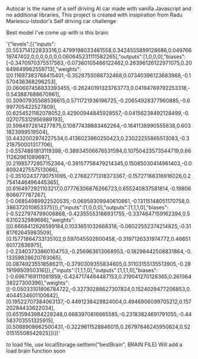 Autocar is the name of a self driving AI car made with vanilla Javascript and no additional libraries, This project is created with insipiration from Radu Mariescu-Istodor's Self driving car challenge


Best model I've come up with is this brain: 

'{"levels":[{"inputs":[0.553714122833316,0.4799198033461558,0.3424555899128686,0.04976619747402,0,0,0,0,0,0,0.060645231111582265],"outputs":[1,0,0,0],"biases":[-0.3470970375517563,-0.07360105486122462,0.26396126122971075,0.20649649962559713],"weights":[[0.11697383768415401,-0.3528755086732468,0.07340396123683968,-0.1570436368296253],[0.060607456833393455,-0.26240191323763773,0.04194769792253318,-0.543887688670961],[0.30907935568536615,0.5711721936196725,-0.20654928377960885,-0.6997705422527809],[0.6254521182078052,0.42900944845928557,-0.04156238492128499,-0.027075312956989193],[0.5984972814277875,0.10877439883462264,-0.1641138990555838,0.6031823999519504],[0.4432002974227534,0.4136023860250423,0.23022255865513083,-0.3218750001317706],[-0.5574861813119398,-0.38934506676531594,0.10750423573544719,0.6611262961089697],[0.21985772857152364,-0.39157756479214345,0.15085030414961403,-0.08092427557513066],[-0.35102437790751095,-0.27682771318373367,-0.15727168316916026,0.27541446496445365],[0.6164972921103217,0.07776306876266723,0.655240837581814,-0.19806606677787267],[-0.06854989922520535,-0.06959309940610861,-0.13115148051170758,0.386372010853375]]},{"inputs":[1,0,0,0],"outputs":[1,1,1,0],"biases":[-0.5227974799006868,-0.42355553186931755,-0.3374647159162394,0.56310232989666],"weights":[[0.6668412626599184,0.1033651032668318,-0.06022552374214825,-0.3181762645983509],[0.15771864733135102,0.597045502600458,-0.3197126331974772,0.4665160172836975],[-0.23403733860104753,-0.256963613068953,-0.18298442508831864,-0.13359828620783065],[0.08749235518586211,-0.3790309355834605,0.31103155135513905,-0.281919950950316]]},{"inputs":[1,1,1,0],"outputs":[1,1,1,0],"biases":[-0.6967169111081859,-0.4247174484487153,0.219041270128365,0.26136438227300396],"weights":[[-0.05033101806784722,-0.32730288627307824,0.1524029477206853,0.4044534601100642],[0.19522707384063137,-0.4491238429824004,0.4946906099705212,0.15720284433622034],[0.6515943984228248,0.6683970816665585,-0.23183824691791055,-0.44583703551325915],[0.5088908662500431,-0.3229611528846015,0.26797846245950824,0.5201515508542925]]}]}'

to load file, use localStorage.setItem("bestBrain", BRAIN FILE)
Will add a load brain function soon
